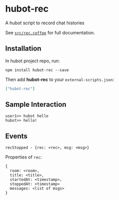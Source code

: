 # hubot-rec

A hubot script to record chat histories

See [`src/rec.coffee`](src/rec.coffee) for full documentation.

## Installation

In hubot project repo, run:

`npm install hubot-rec --save`

Then add **hubot-rec** to your `external-scripts.json`:

```json
["hubot-rec"]
```

## Sample Interaction

```
user1>> hubot hello
hubot>> hello!
```

## Events

```
recStopped - {rec: <rec>, msg: <msg>}
```

Properties of `rec`:

```
{
  room: <room>,
  title: <title>,
  startedAt: <timestamp>,
  stoppedAt: <timestamp>
  messages: <list of msgs>
}
```
